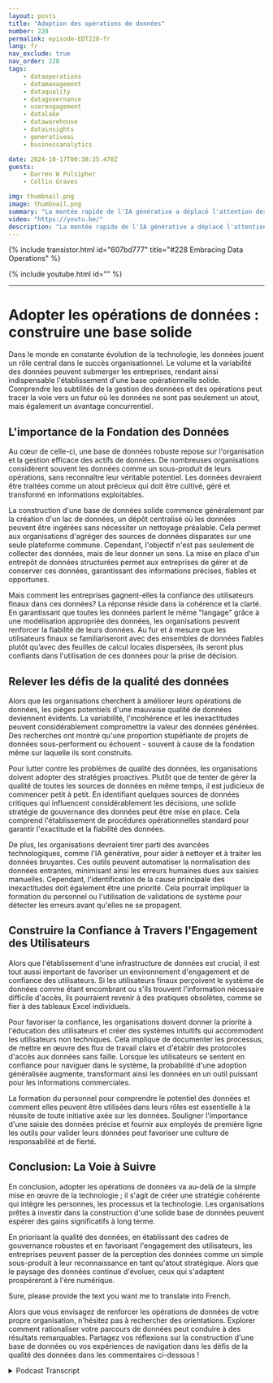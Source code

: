 ```yaml
---
layout: posts
title: "Adoption des opérations de données"
number: 228
permalink: episode-EDT228-fr
lang: fr
nav_exclude: true
nav_order: 228
tags:
    - dataoperations
    - datamanagement
    - dataquality
    - datagovernance
    - userengagement
    - datalake
    - datawarehouse
    - datainsights
    - generativeai
    - businessanalytics

date: 2024-10-17T00:38:25.478Z
guests:
    - Darren W Pulsipher
    - Collin Graves

img: thumbnail.png
image: thumbnail.png
summary: "La montée rapide de l'IA générative a déplacé l'attention des directeurs de l'innovation (CIOs) de la gestion de l'infrastructure à la gestion de l'information et des données. Dans cet épisode, Darren interviewe Collin Graves, le fondateur de NorthLabs."
video: "https://youtu.be/"
description: "La montée rapide de l'IA générative a déplacé l'attention des directeurs de l'innovation (CIOs) de la gestion de l'infrastructure à la gestion de l'information et des données. Dans cet épisode, Darren interviewe Collin Graves, le fondateur de NorthLabs."
---
```


<div>
{% include transistor.html id="607bd777" title="#228 Embracing Data Operations" %}

{% include youtube.html id="" %}
</div>

---

# Adopter les opérations de données : construire une base solide

Dans le monde en constante évolution de la technologie, les données jouent un rôle central dans le succès organisationnel. Le volume et la variabilité des données peuvent submerger les entreprises, rendant ainsi indispensable l'établissement d'une base opérationnelle solide. Comprendre les subtilités de la gestion des données et des opérations peut tracer la voie vers un futur où les données ne sont pas seulement un atout, mais également un avantage concurrentiel.

## L'importance de la Fondation des Données

Au cœur de celle-ci, une base de données robuste repose sur l'organisation et la gestion efficace des actifs de données. De nombreuses organisations considèrent souvent les données comme un sous-produit de leurs opérations, sans reconnaître leur véritable potentiel. Les données devraient être traitées comme un atout précieux qui doit être cultivé, géré et transformé en informations exploitables.

La construction d'une base de données solide commence généralement par la création d'un lac de données, un dépôt centralisé où les données peuvent être ingérées sans nécessiter un nettoyage préalable. Cela permet aux organisations d'agréger des sources de données disparates sur une seule plateforme commune. Cependant, l'objectif n'est pas seulement de collecter des données, mais de leur donner un sens. La mise en place d'un entrepôt de données structurées permet aux entreprises de gérer et de conserver ces données, garantissant des informations précises, fiables et opportunes.

Mais comment les entreprises gagnent-elles la confiance des utilisateurs finaux dans ces données? La réponse réside dans la cohérence et la clarté. En garantissant que toutes les données parlent le même "langage" grâce à une modélisation appropriée des données, les organisations peuvent renforcer la fiabilité de leurs données. Au fur et à mesure que les utilisateurs finaux se familiariseront avec des ensembles de données fiables plutôt qu’avec des feuilles de calcul locales dispersées, ils seront plus confiants dans l'utilisation de ces données pour la prise de décision.

## Relever les défis de la qualité des données

Alors que les organisations cherchent à améliorer leurs opérations de données, les pièges potentiels d'une mauvaise qualité de données deviennent évidents. La variabilité, l'incohérence et les inexactitudes peuvent considérablement compromettre la valeur des données générées. Des recherches ont montré qu'une proportion stupéfiante de projets de données sous-performent ou échouent - souvent à cause de la fondation même sur laquelle ils sont construits.

Pour lutter contre les problèmes de qualité des données, les organisations doivent adopter des stratégies proactives. Plutôt que de tenter de gérer la qualité de toutes les sources de données en même temps, il est judicieux de commencer petit à petit. En identifiant quelques sources de données critiques qui influencent considérablement les décisions, une solide stratégie de gouvernance des données peut être mise en place. Cela comprend l'établissement de procédures opérationnelles standard pour garantir l'exactitude et la fiabilité des données.

De plus, les organisations devraient tirer parti des avancées technologiques, comme l'IA générative, pour aider à nettoyer et à traiter les données bruyantes. Ces outils peuvent automatiser la normalisation des données entrantes, minimisant ainsi les erreurs humaines dues aux saisies manuelles. Cependant, l'identification de la cause principale des inexactitudes doit également être une priorité. Cela pourrait impliquer la formation du personnel ou l'utilisation de validations de système pour détecter les erreurs avant qu'elles ne se propagent.

## Construire la Confiance à Travers l'Engagement des Utilisateurs

Alors que l'établissement d'une infrastructure de données est crucial, il est tout aussi important de favoriser un environnement d'engagement et de confiance des utilisateurs. Si les utilisateurs finaux perçoivent le système de données comme étant encombrant ou s'ils trouvent l'information nécessaire difficile d'accès, ils pourraient revenir à des pratiques obsolètes, comme se fier à des tableaux Excel individuels.

Pour favoriser la confiance, les organisations doivent donner la priorité à l'éducation des utilisateurs et créer des systèmes intuitifs qui accommodent les utilisateurs non techniques. Cela implique de documenter les processus, de mettre en œuvre des flux de travail clairs et d'établir des protocoles d'accès aux données sans faille. Lorsque les utilisateurs se sentent en confiance pour naviguer dans le système, la probabilité d'une adoption généralisée augmente, transformant ainsi les données en un outil puissant pour les informations commerciales.

La formation du personnel pour comprendre le potentiel des données et comment elles peuvent être utilisées dans leurs rôles est essentielle à la réussite de toute initiative axée sur les données. Souligner l'importance d'une saisie des données précise et fournir aux employés de première ligne les outils pour valider leurs données peut favoriser une culture de responsabilité et de fierté.

## Conclusion: La Voie à Suivre

En conclusion, adopter les opérations de données va au-delà de la simple mise en œuvre de la technologie ; il s'agit de créer une stratégie cohérente qui intègre les personnes, les processus et la technologie. Les organisations prêtes à investir dans la construction d'une solide base de données peuvent espérer des gains significatifs à long terme.

En priorisant la qualité des données, en établissant des cadres de gouvernance robustes et en favorisant l'engagement des utilisateurs, les entreprises peuvent passer de la perception des données comme un simple sous-produit à leur reconnaissance en tant qu'atout stratégique. Alors que le paysage des données continue d'évoluer, ceux qui s'adaptent prospéreront à l'ère numérique.

Sure, please provide the text you want me to translate into French.

Alors que vous envisagez de renforcer les opérations de données de votre propre organisation, n'hésitez pas à rechercher des orientations. Explorer comment rationaliser votre parcours de données peut conduire à des résultats remarquables. Partagez vos réflexions sur la construction d'une base de données ou vos expériences de navigation dans les défis de la qualité des données dans les commentaires ci-dessous !



<details>
<summary> Podcast Transcript </summary>

<p></p>

</details>
